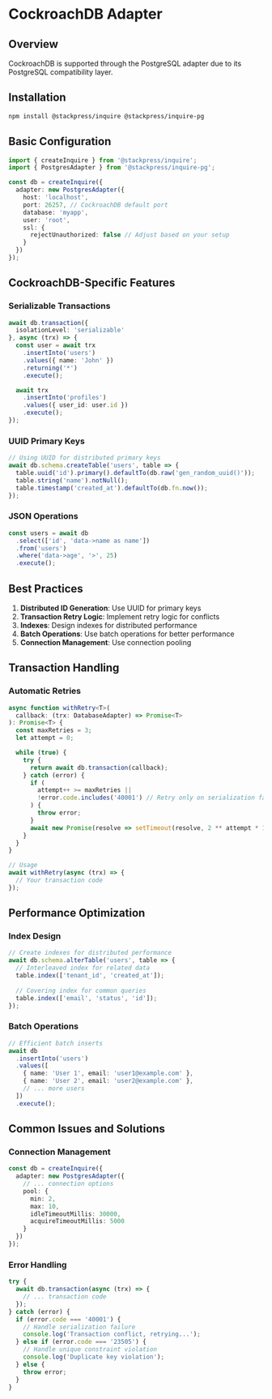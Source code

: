 # CockroachDB Adapter

## Overview

CockroachDB is supported through the PostgreSQL adapter due to its PostgreSQL compatibility layer.

## Installation

```bash
npm install @stackpress/inquire @stackpress/inquire-pg
```

## Basic Configuration

```typescript
import { createInquire } from '@stackpress/inquire';
import { PostgresAdapter } from '@stackpress/inquire-pg';

const db = createInquire({
  adapter: new PostgresAdapter({
    host: 'localhost',
    port: 26257, // CockroachDB default port
    database: 'myapp',
    user: 'root',
    ssl: {
      rejectUnauthorized: false // Adjust based on your setup
    }
  })
});
```

## CockroachDB-Specific Features

### Serializable Transactions

```typescript
await db.transaction({
  isolationLevel: 'serializable'
}, async (trx) => {
  const user = await trx
    .insertInto('users')
    .values({ name: 'John' })
    .returning('*')
    .execute();

  await trx
    .insertInto('profiles')
    .values({ user_id: user.id })
    .execute();
});
```

### UUID Primary Keys

```typescript
// Using UUID for distributed primary keys
await db.schema.createTable('users', table => {
  table.uuid('id').primary().defaultTo(db.raw('gen_random_uuid()'));
  table.string('name').notNull();
  table.timestamp('created_at').defaultTo(db.fn.now());
});
```

### JSON Operations

```typescript
const users = await db
  .select(['id', 'data->name as name'])
  .from('users')
  .where('data->age', '>', 25)
  .execute();
```

## Best Practices

1. **Distributed ID Generation**: Use UUID for primary keys
2. **Transaction Retry Logic**: Implement retry logic for conflicts
3. **Indexes**: Design indexes for distributed performance
4. **Batch Operations**: Use batch operations for better performance
5. **Connection Management**: Use connection pooling

## Transaction Handling

### Automatic Retries

```typescript
async function withRetry<T>(
  callback: (trx: DatabaseAdapter) => Promise<T>
): Promise<T> {
  const maxRetries = 3;
  let attempt = 0;

  while (true) {
    try {
      return await db.transaction(callback);
    } catch (error) {
      if (
        attempt++ >= maxRetries ||
        !error.code.includes('40001') // Retry only on serialization failures
      ) {
        throw error;
      }
      await new Promise(resolve => setTimeout(resolve, 2 ** attempt * 100));
    }
  }
}

// Usage
await withRetry(async (trx) => {
  // Your transaction code
});
```

## Performance Optimization

### Index Design

```typescript
// Create indexes for distributed performance
await db.schema.alterTable('users', table => {
  // Interleaved index for related data
  table.index(['tenant_id', 'created_at']);
  
  // Covering index for common queries
  table.index(['email', 'status', 'id']);
});
```

### Batch Operations

```typescript
// Efficient batch inserts
await db
  .insertInto('users')
  .values([
    { name: 'User 1', email: 'user1@example.com' },
    { name: 'User 2', email: 'user2@example.com' },
    // ... more users
  ])
  .execute();
```

## Common Issues and Solutions

### Connection Management

```typescript
const db = createInquire({
  adapter: new PostgresAdapter({
    // ... connection options
    pool: {
      min: 2,
      max: 10,
      idleTimeoutMillis: 30000,
      acquireTimeoutMillis: 5000
    }
  })
});
```

### Error Handling

```typescript
try {
  await db.transaction(async (trx) => {
    // ... transaction code
  });
} catch (error) {
  if (error.code === '40001') {
    // Handle serialization failure
    console.log('Transaction conflict, retrying...');
  } else if (error.code === '23505') {
    // Handle unique constraint violation
    console.log('Duplicate key violation');
  } else {
    throw error;
  }
}
```
